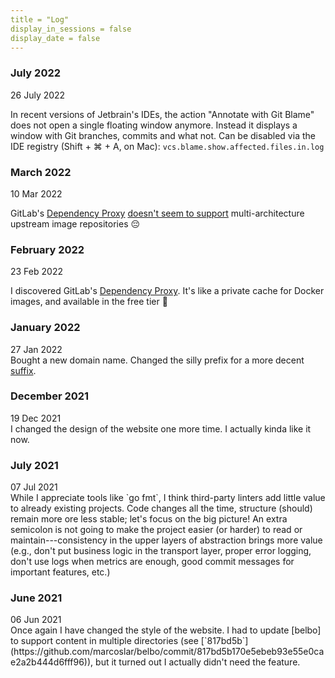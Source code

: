 ```yaml
---
title = "Log"
display_in_sessions = false
display_date = false
---
```


### July 2022
<div class="post-date">26 July 2022</div>

In recent versions of Jetbrain's IDEs, the action "Annotate with Git Blame" does not
open a single floating window anymore. Instead it displays a window with 
Git branches, commits and what not. Can be disabled via the IDE registry 
(Shift + ⌘ + A, on Mac): `vcs.blame.show.affected.files.in.log`


### March 2022
<div class="post-date">10 Mar 2022</div>

GitLab's [Dependency Proxy](https://docs.gitlab.com/ee/user/packages/dependency_proxy/index.html)
[doesn't seem to support](https://gitlab.com/gitlab-org/gitlab/-/issues/349466) multi-architecture upstream image repositories 😔

### February 2022
<div class="post-date">23 Feb 2022</div>

I discovered GitLab's [Dependency Proxy](https://docs.gitlab.com/ee/user/packages/dependency_proxy/index.html). It's like a private cache for Docker images, and
available in the free tier 🤑

### January 2022

<div class="post-date">27 Jan 2022</div>
Bought a new domain name. Changed the silly prefix for a more decent
<a href="http://www.marcoslar.com/#:~:text=The%20lar%20suffix%20in%20the%20domain%20name%20is%20the%20plural%20form%20of%20my%20surname%20in%20the%20Turkish%20language">suffix</a>.

### December 2021

<div class="post-date">19 Dec 2021</div>
I changed the design of the website one more time. I actually kinda like it now.

### July 2021

<div class="post-date">07 Jul 2021</div>
While I appreciate tools like `go fmt`, I think third-party linters add little value to already
existing projects. Code changes all the time, structure (should) remain more ore less stable; 
let's focus on the big picture! An extra semicolon is not going to make the project easier 
(or harder) to read or maintain---consistency in the upper layers of abstraction brings more
value (e.g., don't put business logic in the transport layer, proper error logging, don't use
logs when metrics are enough, good commit messages for important features, etc.)

### June 2021

<div class="post-date">06 Jun 2021</div>
Once again I have changed the style of the website. I had to update [belbo] to support content
in multiple directories (see [`817bd5b`](https://github.com/marcoslar/belbo/commit/817bd5b170e5ebeb93e55e0cae2a2b444d6fff96)),
but it turned out I actually didn't need the feature.

[belbo]: https://github.com/marcoslar/belbo
